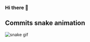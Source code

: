 ### Hi there 👋

<!--
**gabriel-ramalho-albuquerque/gabriel-ramalho-albuquerque** is a ✨ _special_ ✨ repository because its `README.md` (this file) appears on your GitHub profile.

Here are some ideas to get you started:

- 🔭 I’m currently working on ...
- 🌱 I’m currently learning ...
- 👯 I’m looking to collaborate on ...
- 🤔 I’m looking for help with ...
- 💬 Ask me about ...
- 📫 How to reach me: ...
- 😄 Pronouns: ...
- ⚡ Fun fact: ...
-->

## Commits snake animation
![snake gif](https://github.com/gabriel-ramalho-albuquerque/gabriel-ramalho-albuquerque/blob/output/github-contribution-grid-snake.gif)
